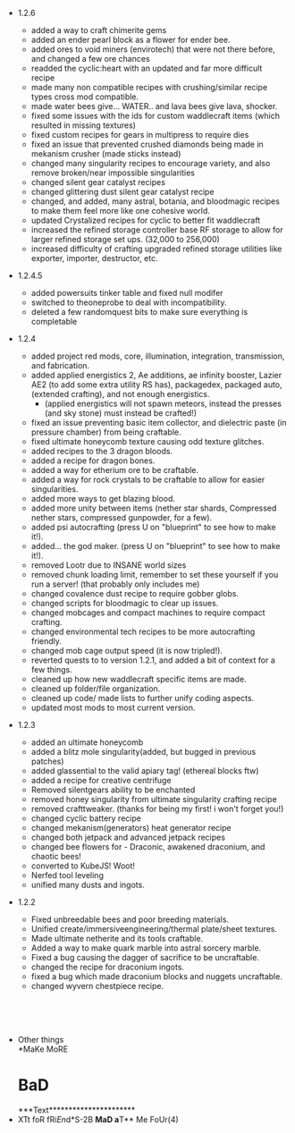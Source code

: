 - 1.2.6<br/>
    - added a way to craft chimerite gems <br/>
    - added an ender pearl block as a flower for ender bee. <br/>
    - added ores to void miners (envirotech) that were not there before, and changed a few ore chances <br/>
    - readded the cyclic:heart with an updated and far more difficult recipe <br/>
    - made many non compatible recipes with crushing/similar recipe types cross mod compatible. <br/>
    - made water bees give... WATER.. and lava bees give lava, shocker. <br/>
    - fixed some issues with the ids for custom waddlecraft items (which resulted in missing textures)<br/>
    - fixed custom recipes for gears in multipress to require dies<br/>
    - fixed an issue that prevented crushed diamonds being made in mekanism crusher (made sticks instead)<br/>
    - changed many singularity recipes to encourage variety, and also remove broken/near impossible singularities <br/>
    - changed silent gear catalyst recipes <br/>
    - changed glittering dust silent gear catalyst recipe <br/>
    - changed, and added, many astral, botania, and bloodmagic recipes to make them feel more like one cohesive world. <br/>
    - updated Crystalized recipes for cyclic to better fit waddlecraft <br/>
    - increased the refined storage controller base RF storage to allow for larger refined storage set ups. (32,000 to 256,000) <br/>
    - increased difficulty of crafting upgraded refined storage utilities like exporter, importer, destructor, etc. <br/>

- 1.2.4.5<br/> 
    - added powersuits tinker table and fixed null modifer <br/>
    - switched to theoneprobe to deal with incompatibility. <br/>
    - deleted a few randomquest bits to make sure everything is completable <br/>

- 1.2.4<br/>
    - added project red mods, core, illumination, integration, transmission, and fabrication. <br/>
    - added applied energistics 2, Ae additions, ae infinity booster, Lazier AE2 (to add some extra utility RS has), packagedex, packaged auto, (extended crafting), and not enough energistics.<br/>
        - (applied energistics will not spawn meteors, instead the presses (and sky stone) must instead be crafted!) <br/>
    - fixed an issue preventing basic item collector, and dielectric paste (in pressure chamber) from being craftable.<br/>
    - fixed ultimate honeycomb texture causing odd texture glitches.<br/>
    - added recipes to the 3 dragon bloods.<br/>
    - added a recipe for dragon bones.<br/>
    - added a way for etherium ore to be craftable.<br/>
    - added a way for rock crystals to be craftable to allow for easier singularities.<br/>
    - added more ways to get blazing blood.<br/>
    - added more unity between items (nether star shards, Compressed nether stars, compressed gunpowder, for a few).<br/>
    - added psi autocrafting (press U on "blueprint" to see how to make it!).<br/>
    - added... the god maker. (press U on "blueprint" to see how to make it!).<br/>
    - removed Lootr due to INSANE world sizes <br/>
    - removed chunk loading limit, remember to set these yourself if you run a server! (that probably only includes me)<br/>
    - changed covalence dust recipe to require gobber globs.<br/>
    - changed scripts for bloodmagic to clear up issues.<br/>
    - changed mobcages and compact machines to require compact crafting. <br/>
    - changed environmental tech recipes to be more autocrafting friendly.<br/>
    - changed mob cage output speed (it is now tripled!). <br/>
    - reverted quests to to version 1.2.1, and added a bit of context for a few things.<br/>
    - cleaned up how new waddlecraft specific items are made.<br/>
    - cleaned up folder/file organization.<br/>
    - cleaned up code/ made lists to further unify coding aspects. <br/>
    - updated most mods to most current version. <br/>

- 1.2.3<br/>
    - added an ultimate honeycomb<br/>
    - added a blitz mole singularity(added, but bugged in previous patches)<br/>
    - added glassential to the valid apiary tag! (ethereal blocks ftw)<br/>
    - added a recipe for creative centrifuge<br/>
    - Removed silentgears ability to be enchanted<br/>
    - removed honey singularity from ultimate singularity crafting recipe<br/>
    - removed crafttweaker. (thanks for being my first! i won't forget you!)<br/>
    - changed cyclic battery recipe<br/>
    - changed mekanism(generators) heat generator recipe<br/>
    - changed both jetpack and advanced jetpack recipes<br/>
    - changed bee flowers for - Draconic, awakened draconium, and chaotic bees!<br/>
    - converted to KubeJS! Woot!<br/>
    - Nerfed tool leveling<br/>
    - unified many dusts and ingots.<br/>

- 1.2.2<br/>
    - Fixed unbreedable bees and poor breeding materials.<br/>
    - Unified create/immersiveengineering/thermal plate/sheet textures.<br/>
    - Made ultimate netherite and its tools craftable.<br/>
    - Added a way to make quark marble into astral sorcery marble.<br/>
    - Fixed a bug causing the dagger of sacrifice to be uncraftable.<br/>
    - changed the recipe for draconium ingots.<br/>
    - fixed a bug which made draconium blocks and nuggets uncraftable.<br/>
    - changed wyvern chestpiece recipe.<br/>

<br/>

<br/>

<br/>

-  Other things<br/>
    *MaKe MoRE<br/>
    <h1>BaD</h1> 
                ***Text**********************
- XTt foR fRi*En*d*S-2B **MaD a**T** Me FoUr(4)<br/>
